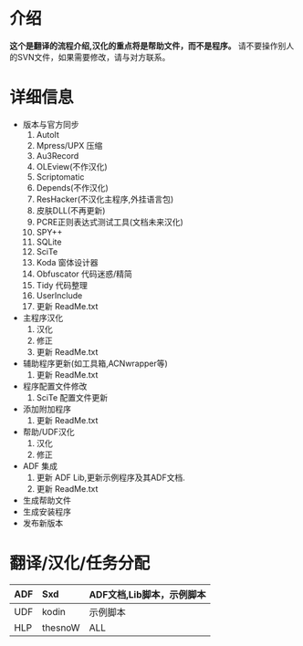 # 介绍 #

**这个是翻译的流程介绍,汉化的重点将是帮助文件，而不是程序。** 请不要操作别人的SVN文件，如果需要修改，请与对方联系。


# 详细信息 #

  * 版本与官方同步
    1. AutoIt
    1. Mpress/UPX 压缩
    1. Au3Record
    1. OLEview(不作汉化)
    1. Scriptomatic
    1. Depends(不作汉化)
    1. ResHacker(不汉化主程序,外挂语言包)
    1. 皮肤DLL(不再更新)
    1. PCRE正则表达式测试工具(文档未来汉化)
    1. SPY++
    1. SQLite
    1. SciTe
    1. Koda 窗体设计器
    1. Obfuscator 代码迷惑/精简
    1. Tidy 代码整理
    1. UserInclude
    1. 更新 ReadMe.txt
  * 主程序汉化
    1. 汉化
    1. 修正
    1. 更新 ReadMe.txt
  * 辅助程序更新(如工具箱,ACNwrapper等)
    1. 更新 ReadMe.txt
  * 程序配置文件修改
    1. SciTe 配置文件更新
  * 添加附加程序
    1. 更新 ReadMe.txt
  * 帮助/UDF汉化
    1. 汉化
    1. 修正
  * ADF 集成
    1. 更新 ADF Lib,更新示例程序及其ADF文档.
    1. 更新 ReadMe.txt
  * 生成帮助文件
  * 生成安装程序
  * 发布新版本
# 翻译/汉化/任务分配 #

|ADF| Sxd | ADF文档,Lib脚本，示例脚本|
|:--|:----|:----------------------------------|
|UDF|kodin| 示例脚本|
|HLP|thesnoW|ALL|
